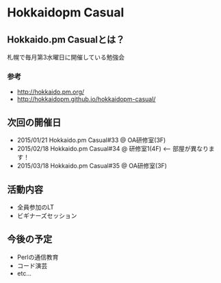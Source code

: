 # Hokkaidopm Casual

## Hokkaido.pm Casualとは？

札幌で毎月第3水曜日に開催している勉強会

### 参考
 
 - http://hokkaido.pm.org/
 - http://hokkaidopm.github.io/hokkaidopm-casual/

## 次回の開催日

 - 2015/01/21 Hokkaido.pm Casual#33 @ OA研修室(3F)
 - 2015/02/18 Hokkaido.pm Casual#34 @ 研修室1(4F) <-- 部屋が異なります！
 - 2015/03/18 Hokkaido.pm Casual#35 @ OA研修室(3F)

## 活動内容

 - 全員参加のLT
 - ビギナーズセッション

## 今後の予定

 - Perlの通信教育
 - コード演芸
 - etc...
